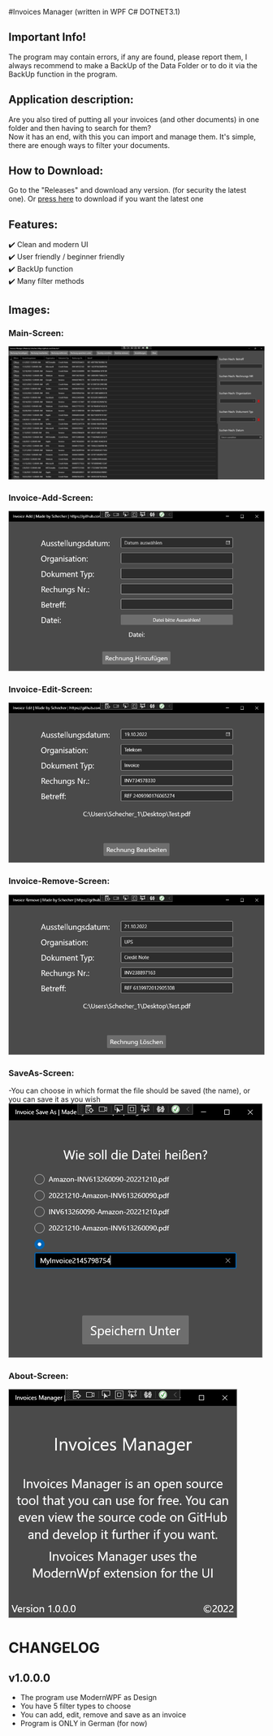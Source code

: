 #Invoices Manager (written in WPF C#   DOTNET3.1)

## Important Info!
The program may contain errors, if any are found, please report them, 
I always recommend to make a BackUp of the Data Folder or to do it 
via the BackUp function in the program.


## Application description:
Are you also tired of putting all your invoices (and other documents) 
in one folder and then having to search for them? <br/>
Now it has an end, with this you can import and manage them. 
It's simple, there are enough ways to filter your documents.

## How to Download:
Go to the "Releases" and download any version. (for security the latest one). 
Or [press here](LINK) to download if you want the latest one


## Features:
✔️ Clean and modern UI<br/>
✔️ User friendly / beginner friendly<br/>
✔️ BackUp function<br/>
✔️ Many filter methods<br/>
                                                                                                             

## Images:
### Main-Screen:                                                  
![Main-Screen](IMAGES/Version%201.0.0.0/MainScreen.PNG)

### Invoice-Add-Screen:                                           
![Invoice-Add-Screen](IMAGES/Version%201.0.0.0/InvoiceAddScreen.PNG)

### Invoice-Edit-Screen:                                              
![Invoice-Edit-Screen](IMAGES/Version%201.0.0.0/InvoiceEditScreen.PNG)

### Invoice-Remove-Screen:                                               
![Invoice-Remove-Screen](IMAGES/Version%201.0.0.0/InvoiceRemoveScreen.PNG)

### SaveAs-Screen:
-You can choose in which format the file should be saved (the name), or you can save it as you wish                   <br/>
![SaveAs-Screen](IMAGES/Version%201.0.0.0/InvoiceSaveAsScreen.PNG)

### About-Screen:                                         
![About-Screen](IMAGES/Version%201.0.0.0/AboutScreen.PNG)



# CHANGELOG

## v1.0.0.0
- The program use ModernWPF as Design
- You have 5 filter types to choose 
- You can add, edit, remove and save as an invoice
- Program is ONLY in German (for now)